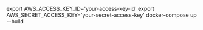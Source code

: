 export AWS_ACCESS_KEY_ID='your-access-key-id'
export AWS_SECRET_ACCESS_KEY='your-secret-access-key'
docker-compose up --build

